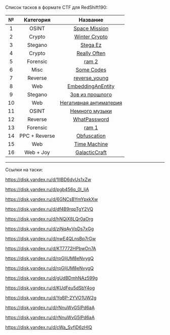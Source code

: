 Список тасков в формате CTF для RedShift190:

| №   | Категория | Название |
| :-: | :-------: | :------: |
| 1   | OSINT     | [Space Mission](https://github.com/Abends2/RedShift190__WriteUp/blob/main/RedShift190-Stand/CTF/Tasks/Task%201%20-%20Space%20mission%20(OSINT).md)                   |
| 2   | Crypto    | [Winter Crypto](https://github.com/Abends2/RedShift190__WriteUp/blob/main/RedShift190-Stand/CTF/Tasks/Task%202%20-%20Winter%20Crypto%20(Crypto).md)                  |
| 3   | Stegano   | [Stega Ez](https://github.com/Abends2/RedShift190__WriteUp/blob/main/RedShift190-Stand/CTF/Tasks/Task%203%20-%20Stega%20Ez%20(Stegano).md)                           |
| 4   | Crypto    | [Really Often](https://github.com/Abends2/RedShift190__WriteUp/blob/main/RedShift190-Stand/CTF/Tasks/Task%204%20-%20Really%20Often%20(Crypto).md)                    |
| 5   | Forensic  | [ram 2](https://github.com/Abends2/RedShift190__WriteUp/blob/main/RedShift190-Stand/CTF/Tasks/Task%205%20-%20ram%202%20(Forensic).md)                                |
| 6   | Misc      | [Some Codes](https://github.com/Abends2/RedShift190__WriteUp/blob/main/RedShift190-Stand/CTF/Tasks/Task%206%20-%20Some%20Codes%20(Misc).md)                          |
| 7   | Reverse   | [reverse_young](https://github.com/Abends2/RedShift190__WriteUp/blob/main/RedShift190-Stand/CTF/Tasks/Task%207%20-%20reverse_young%20(Reverse).md)                   |
| 8   | Web       | [EmbeddingAnEntity](https://github.com/Abends2/RedShift190__WriteUp/blob/main/RedShift190-Stand/CTF/Tasks/Task%208%20-%20EmbeddingAnEntity%20(Web).md)               |
| 9   | Stegano   | [Зов из прошлого](https://github.com/Abends2/RedShift190__WriteUp/blob/main/RedShift190-Stand/CTF/Tasks/Task%209%20-%20Зов%20из%20прошлого%20(Stegano).md)           |
| 10  | Web       | [Негативная антиматерия](https://github.com/Abends2/RedShift190__WriteUp/blob/main/RedShift190-Stand/CTF/Tasks/Task%2010%20-%20Негативная%20антиматерия%20(Web).md)  |
| 11  | OSINT     | [Немного музыки](https://github.com/Abends2/RedShift190__WriteUp/blob/main/RedShift190-Stand/CTF/Tasks/Task%2011%20-%20Немного%20музыки%20(OSINT).md)                |
| 12  | Reverse   | [WhatPassword](https://github.com/Abends2/RedShift190__WriteUp/blob/main/RedShift190-Stand/CTF/Tasks/Task%2012%20-%20WhatPassword%20(Reverse).md)                    |
| 13  | Forensic  | [ram 1](https://github.com/Abends2/RedShift190__WriteUp/blob/main/RedShift190-Stand/CTF/Tasks/Task%2013%20-%20ram%201%20(Forensic).md)                               |
| 14  | PPC + Reverse | [Obfuscation](https://github.com/Abends2/RedShift190__WriteUp/blob/main/RedShift190-Stand/CTF/Tasks/Task%2014%20-%20Obfuscation%20(PPC%20%2B%20Reverse).md)      |
| 15  | Web       | [Time Machine](https://github.com/Abends2/RedShift190__WriteUp/blob/main/RedShift190-Stand/CTF/Tasks/Task%2015%20-%20Time%20machine%20(Web).md)                      |
| 16  | Web + Joy     | [GalacticCraft](https://github.com/Abends2/RedShift190__WriteUp/blob/main/RedShift190-Stand/CTF/Tasks/Task%2016%20-%20GalacticCraft%20(Web%20%2B%20Joy).md)      |

---

Ссылки на таски:

https://disk.yandex.ru/d/1IIBD6dvUs1xZw

https://disk.yandex.ru/d/pgb456q_0l_IjA

https://disk.yandex.ru/d/6GNCsBYmYpxkXw

https://disk.yandex.ru/d/df4B9rqpTgY2VQ

https://disk.yandex.ru/d/hNQiX8LQr0aOrg

https://disk.yandex.ru/d/zjNqAyVpDs7xGg

https://disk.yandex.ru/d/nwE4QLnsBp7rGw

https://disk.yandex.ru/d/KT7772HPbwOn7A

https://disk.yandex.ru/d/rpGIjUM8eNvygQ

https://disk.yandex.ru/d/rpGIjUM8eNvygQ

https://disk.yandex.ru/d/gUdBDmhNAz599g

https://disk.yandex.ru/d/KUdFeu5dSbY4og

https://disk.yandex.ru/d/YqBP-2YVO1UW2g

https://disk.yandex.ru/d/rNnuWvG5lPd6aA

https://disk.yandex.ru/d/rNnuWvG5lPd6aA

https://disk.yandex.ru/d/cWa_SvfjD6zHIQ

